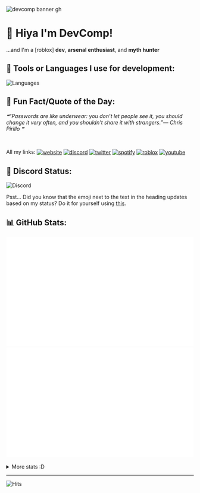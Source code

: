 <!-- insert
---
title: "DevComp's Portfolio!"
date: 2022-02-09
---
end_insert -->
<!-- Powered by https://cj.rs/riss -->



![devcomp banner gh](https://user-images.githubusercontent.com/74418041/156032052-7db9efa0-1e4e-4335-8cda-8a3deda78771.png)


# 👋 Hiya I'm DevComp!

...and I'm a [roblox] **dev**, **arsenal enthusiast**, and **myth hunter**

<!-- <h1 align="center" fontsize: '100px'>👋 Hiya from the Awesomeverse!</h3> -->
<!--
![status](https://dev.discordprofiles.me/badge/status/893762371770802227?simple=true)
![playing](https://dev.discordprofiles.me/badge/playing/893762371770802227)
![vscode](https://dev.discordprofiles.me/badge/vscode/893762371770802227)
[![spotify](https://dev.discordprofiles.me/badge/spotify/893762371770802227)](https://dev.discordprofiles.me/openspotify/893762371770802227)
-->


<!--
<a href="https://buildergroop.com/?src=DevComp_README" target="_blank"><img alt="buildergroop promo" align="center" src="https://files.devcomp.tk/r/READMEBannerGithub.png"></a> 
-->


<!--
 ```csharp
CompeyDev@github
-----------------
OS:         openSUSE leap 15.3 & Windows 11
Shell:      ZSH
Pronouns:   She/Her
Nickname:   Compey
Location:   internet
Languages:  .js, .html, .css, .luau, .go, .rb
Learning:   .ts, .py
GPG_PubKey: D29EE374F1D4E0A630A5A2256567A9918662A1C4
```
-->

<!--
```js
import compeydev from github

module.exports = {

OS: ["openSUSE Leap 15.3", "Windows 11"],
Shell: "ZSH",
Nickname: "Compey",
Location: "Do be the internet",
Languages: [".js", ".html", ".css", ".luau", ".go", ".rb"],
Learning: [".ts", ".py"],
GPG_PubKey: "D29EE374F1D4E0A630A5A2256567A9918662A1C4"

}
```
-->
<!--
<div align="left">
<img src="https://user-images.githubusercontent.com/74418041/160289231-ce5c527e-a1cc-4697-906e-f92df443c667.png" width="500">
</div>
-->









## 🔧 Tools or Languages I use for development:
<!--
![Git](https://camo.githubusercontent.com/561f3d4fd727fcca82984c91a65eca069ff34a435072158f6947c4ca52370eae/68747470733a2f2f696d672e736869656c64732e696f2f62616467652f2d4769742d4630353033323f7374796c653d666c61742d737175617265266c6f676f3d676974266c6f676f436f6c6f723d7768697465)
![Docker](https://camo.githubusercontent.com/4d015bf250194995d899a5d2b90babf1afc4458c1589b93e58fdfa4119749a49/68747470733a2f2f696d672e736869656c64732e696f2f62616467652f2d446f636b65722d3436613266313f7374796c653d666c61742d737175617265266c6f676f3d646f636b6572266c6f676f436f6c6f723d7768697465)
![HTML5](https://camo.githubusercontent.com/0c3a16a22ae058cfe38a06dc9ea16404cf006409262f547c9ccfa3ec8b30f71e/68747470733a2f2f696d672e736869656c64732e696f2f62616467652f2d48544d4c352d4533344632363f7374796c653d666c61742d737175617265266c6f676f3d68746d6c35266c6f676f436f6c6f723d7768697465)
![Brave Browser](https://camo.githubusercontent.com/a5585e9bff665613a2eb952d5a6beba60fc7d1d7e362233bf266b1a01c767ad6/68747470733a2f2f696d672e736869656c64732e696f2f62616467652f2d42726176655f42726f777365722d4642353432423f7374796c653d666c61742d737175617265266c6f676f3d6272617665266c6f676f436f6c6f723d7768697465)
![NodeJS](https://camo.githubusercontent.com/425d14e7ceaf18d8bb8e9bf17cd1a270c928c888b9ee4abe84a3bc8a5b3122fe/68747470733a2f2f696d672e736869656c64732e696f2f62616467652f2d4e6f64656a732d3433383533643f7374796c653d666c61742d737175617265266c6f676f3d4e6f64652e6a73266c6f676f436f6c6f723d7768697465)
![NPM](https://camo.githubusercontent.com/1e50ab849e8c196ea962ac3b966a15924234879eeb85f9dd0e0431e43a145b43/68747470733a2f2f696d672e736869656c64732e696f2f62616467652f2d4e504d2d4342333833373f7374796c653d666c61742d737175617265266c6f676f3d6e706d266c6f676f436f6c6f723d7768697465)
-->
<!--
![Git](https://user-images.githubusercontent.com/74418041/159856889-3fe179b3-9001-40df-8b3f-07d49826a392.png)
![HTML](https://user-images.githubusercontent.com/74418041/159856046-b7100c50-8cf9-4406-8730-c39c800c5ebe.png)
![CSS](https://user-images.githubusercontent.com/74418041/159856084-e1dd4f29-a872-4cdf-8193-d2bbabc93537.png)
![JavaScript](https://user-images.githubusercontent.com/74418041/159856117-ccbf69d2-e69d-4933-bd8a-5e117817091e.png)
![NodeJS](https://user-images.githubusercontent.com/74418041/159856154-61fb18fc-21fa-4404-a07d-11d6bc8729ff.png)
![Ruby](https://user-images.githubusercontent.com/74418041/159856208-e2b4423b-e62e-4c9e-94d5-5764a6233491.png)
![MongoDB](https://user-images.githubusercontent.com/74418041/159856234-6ef1fd81-75d4-4963-ad02-9aaa6186b526.png)
![Linux](https://user-images.githubusercontent.com/74418041/159856257-83987577-671b-4bc8-9a3b-49422bf93c36.png)
-->

![Languages](https://skillicons.dev/icons?i=git,html,css,js,ts,ruby,go,lua,py,mongo,docker,linux,blender,cloudflare,vscode)








## 🧠 Fun Fact/Quote of the Day:

<!--STARTS_HERE_QUOTE_README-->
<i>❝“Passwords are like underwear: you don’t let people see it, you should change it very often, and you shouldn’t share it with strangers.”— Chris Pirillo   ❞</i>
<!--ENDS_HERE_QUOTE_README-->


<br>


All my links:
<a href="https://devcomp.tk" target="_blank"><img alt="website" align="center" src="https://img.shields.io/badge/-Website-0D1117?style=flat-square&logo=googlechrome&logoColor=white"></a>
<a href="https://devcomp.tk/discord" target="_blank"><img alt="discord" align="center" src="https://img.shields.io/badge/-Discord-0D1117?style=flat-square&logo=discord&logoColor=dark-blue"></a>
<a href="https://twitter.com/DevComp_" target="_blank"><img alt="twitter" align="center" src="https://img.shields.io/badge/-Twitter-0D1117?style=flat-square&logo=twitter&logoColor=dark-blue"></a>
<a href="https://spotify.devcomp.tk/" target="_blank"><img alt="spotify" align="center" src="https://img.shields.io/badge/-Spotify-0D1117?style=flat-square&logo=spotify&logoColor=dark-green"></a>
<a href="https://www.roblox.com/users/1226830396/profile/" target="_blank"><img alt="roblox" align="center" src="https://img.shields.io/badge/-Roblox-0D1117?style=flat-square&logo=roblox&logoColor=grey"></a>
<a href="https://www.youtube.com/channel/UCh9KkPjILEebJihTG_4s-Lg/" target="_blank"><img alt="youtube" align="center" src="https://img.shields.io/badge/-YouTube-0D1117?style=flat-square&logo=youtube&logoColor=red"></a>
<br>








<h2 align="left">🔴 Discord Status:</h2>

 
![Discord](https://lanyard-profile-readme.vercel.app/api/893762371770802227?hideTimestamp=false&idleMessage=No+activity+at+the+moment...&hideDiscrim=true)

Psst... Did you know that the emoji next to the text in the heading updates based on my status? Do it for yourself using [this](https://github.com/CompeyDev/discord-status-action).


## 📊 GitHub Stats:
<!--
<p align="left"> <a href="https://devcomp.tk/"><img src="https://github.com/CompeyDev/CompeyDev/blob/main/github-metrics.svg" alt="metrics" /></a> </p>
-->
<p align="center">
 
![Stats Overview](https://raw.githubusercontent.com/CompeyDev/github-stats-transparent/output/generated/overview.svg)
![Most Used Languages](https://raw.githubusercontent.com/CompeyDev/github-stats-transparent/output/generated/languages.svg)
 
 </p>
 <!-- remove -->
<details>
  <summary>More stats :D</summary>
<!-- 
<p align="center">
<img src="https://gh-readme-stats.herokuapp.com?user=CompeyDev&theme=nightowl&hide_border=true&date_format=M%20j%5B%2C%20Y%5D&background=171717">
</p>
-->
<p align="left"> <a href="https://devcomp.xyz/"><img src="https://github.com/CompeyDev/CompeyDev/blob/main/github-metrics.svg" alt="metrics" /></a> </p>
<!--
<p align="center"> <a href="https://github.com/theawesomecoder05/"><img src="https://github-profile-trophy.vercel.app/?username=theawesomecoder05&theme=onestar&margin-w=15&margin-h=55&column=8&no-frame=true&no-bg=false" alt="devcomp" /></a> </p>
-->

 <!--
<p align="center"> <a href="https://github.com/TheAwesomeCoder05/"><img src="https://stats.devcomp.tk/api?username=TheAwesomeCoder05&show_icons=true&theme=dark&line_height=27&hide_border=true&layout=default" alt="devcomp" /></a> </p>
 -->

  
</details>
<!-- end_remove -->
    
 
 ---
 
 
![Hits](https://hits.link/hits?url=https%3A%2F%2Fgithub.com%2FTheAwesomeCoder05&bgLeft=444444&bgRight=800080)

 

 
